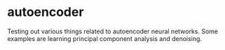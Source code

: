 # autoencoder
 Testing out various things related to autoencoder neural networks. Some examples are learning principal component analysis and denoising.
